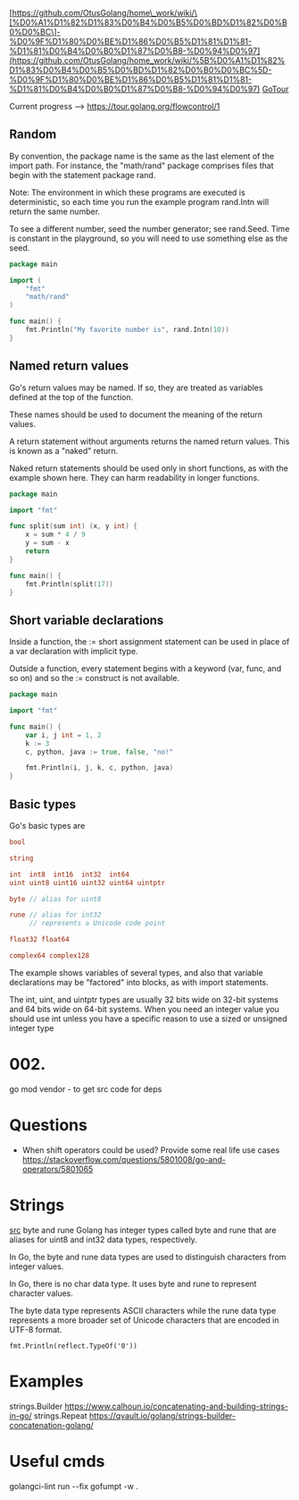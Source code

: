 [https://github.com/OtusGolang/home\_work/wiki/\[%D0%A1%D1%82%D1%83%D0%B4%D0%B5%D0%BD%D1%82%D0%B0%D0%BC\]-%D0%9F%D1%80%D0%BE%D1%86%D0%B5%D1%81%D1%81-%D1%81%D0%B4%D0%B0%D1%87%D0%B8-%D0%94%D0%97](https://github.com/OtusGolang/home_work/wiki/%5B%D0%A1%D1%82%D1%83%D0%B4%D0%B5%D0%BD%D1%82%D0%B0%D0%BC%5D-%D0%9F%D1%80%D0%BE%D1%86%D0%B5%D1%81%D1%81-%D1%81%D0%B4%D0%B0%D1%87%D0%B8-%D0%94%D0%97)
[GoTour](https://github.com/OtusGolang/home_work/wiki/%5B%D0%A1%D1%82%D1%83%D0%B4%D0%B5%D0%BD%D1%82%D0%B0%D0%BC%5D-%D0%9F%D1%80%D0%BE%D1%86%D0%B5%D1%81%D1%81-%D1%81%D0%B4%D0%B0%D1%87%D0%B8-%D0%94%D0%97)

Current progress --> https://tour.golang.org/flowcontrol/1

## Random

By convention, the package name is the same as the last element of the import path. For instance, the "math/rand" package comprises files that begin with the statement package rand.

Note: The environment in which these programs are executed is deterministic, so each time you run the example program rand.Intn will return the same number.

To see a different number, seed the number generator; see rand.Seed. Time is constant in the playground, so you will need to use something else as the seed.

``` go
package main

import (
	"fmt"
	"math/rand"
)

func main() {
	fmt.Println("My favorite number is", rand.Intn(10))
}
```

## Named return values

Go's return values may be named. If so, they are treated as variables defined at the top of the function.

These names should be used to document the meaning of the return values.

A return statement without arguments returns the named return values. This is known as a "naked" return.

Naked return statements should be used only in short functions, as with the example shown here. They can harm readability in longer functions.

``` go
package main

import "fmt"

func split(sum int) (x, y int) {
	x = sum * 4 / 9
	y = sum - x
	return
}

func main() {
	fmt.Println(split(17))
}
```

## Short variable declarations

Inside a function, the := short assignment statement can be used in place of a var declaration with implicit type.

Outside a function, every statement begins with a keyword (var, func, and so on) and so the := construct is not available.

``` go
package main

import "fmt"

func main() {
	var i, j int = 1, 2
	k := 3
	c, python, java := true, false, "no!"

	fmt.Println(i, j, k, c, python, java)
}
```

## Basic types

Go's basic types are

``` go
bool

string

int  int8  int16  int32  int64
uint uint8 uint16 uint32 uint64 uintptr

byte // alias for uint8

rune // alias for int32
     // represents a Unicode code point

float32 float64

complex64 complex128
```

The example shows variables of several types, and also that variable declarations may be "factored" into blocks, as with import statements.

The int, uint, and uintptr types are usually 32 bits wide on 32-bit systems and 64 bits wide on 64-bit systems. When you need an integer value you should use int unless you have a specific reason to use a sized or unsigned integer type

# 002.

go mod vendor - to get src code for deps

# Questions

* When shift operators could be used? Provide some real life use cases https://stackoverflow.com/questions/5801008/go-and-operators/5801065

# Strings

[src](https://www.bogotobogo.com/GoLang/GoLang_byte_and_rune.php)
byte and rune
Golang has integer types called byte and rune that are aliases for uint8 and int32 data types, respectively.

In Go, the byte and rune data types are used to distinguish characters from integer values.

In Go, there is no char data type. It uses byte and rune to represent character values.

The byte data type represents ASCII characters while the rune data type represents a more broader set of Unicode characters that are encoded in UTF-8 format.

```
fmt.Println(reflect.TypeOf('0'))
```

# Examples

strings.Builder https://www.calhoun.io/concatenating-and-building-strings-in-go/
strings.Repeat https://qvault.io/golang/strings-builder-concatenation-golang/
<br>
# Useful cmds

golangci-lint run --fix
gofumpt -w .